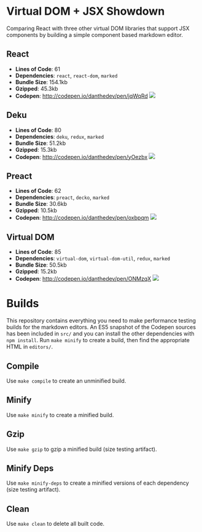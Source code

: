 # Virtual DOM + JSX Showdown
Comparing React with three other virtual DOM libraries that support JSX components by building a simple component based markdown editor.

## React
* __Lines of Code__: 61
* __Dependencies__: `react`, `react-dom`, `marked`
* __Bundle Size__: 154.1kb
* __Gzipped__: 45.3kb
* __Codepen__: http://codepen.io/danthedev/pen/jqWqRd
![](http://dab1nmslvvntp.cloudfront.net/wp-content/uploads/2016/03/1458057687react-flamegraph.png)

## Deku
* __Lines of Code__: 80
* __Dependencies__: `deku`, `redux`, `marked`
* __Bundle Size__: 51.2kb
* __Gzipped__: 15.3kb
* __Codepen__: http://codepen.io/danthedev/pen/yOezbx
![](http://dab1nmslvvntp.cloudfront.net/wp-content/uploads/2016/03/1458057722deku-flamegraph.png)

## Preact
* __Lines of Code__: 62
* __Dependencies__: `preact`, `decko`, `marked`
* __Bundle Size__: 30.6kb
* __Gzipped__: 10.5kb
* __Codepen__: http://codepen.io/danthedev/pen/oxbpqm
![](http://dab1nmslvvntp.cloudfront.net/wp-content/uploads/2016/03/1458057699preact-flamegraph.png)

## Virtual DOM
* __Lines of Code__: 85
* __Dependencies__: `virtual-dom`, `virtual-dom-util`, `redux`, `marked`
* __Bundle Size__: 50.5kb
* __Gzipped__: 15.2kb
* __Codepen__: http://codepen.io/danthedev/pen/ONMzqX
![](http://dab1nmslvvntp.cloudfront.net/wp-content/uploads/2016/03/1458057712vdom-flamegraph.png)

# Builds
This repository contains everything you need to make performance testing builds for the markdown editors. An ES5 snapshot of the Codepen sources has been included in `src/` and you can install the other dependencies with `npm install`. Run `make minify` to create a build, then find the appropriate HTML in `editors/`.

## Compile
Use `make compile` to create an unminified build.

## Minify
Use `make minify` to create a minified build.

## Gzip
Use `make gzip` to gzip a minified build (size testing artifact).

## Minify Deps
Use `make minify-deps` to create a minified versions of each dependency (size testing artifact).

## Clean
Use `make clean` to delete all built code.
